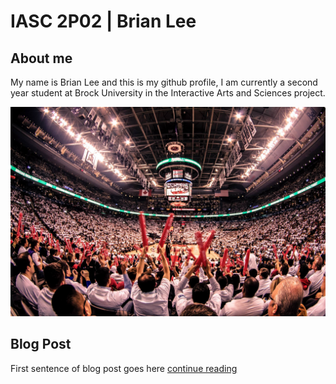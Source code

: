 # IASC 2P02 | Brian Lee

## About me

My name is Brian Lee and this is my github profile, I am currently a second year student at Brock University in the Interactive Arts and Sciences project.

![](images/raptors.jpg)

## Blog Post

First sentence of blog post goes here [continue reading](blog)
